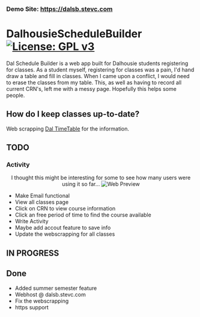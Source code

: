 ### Demo Site: https://dalsb.stevc.com

# DalhousieScheduleBuilder [![License: GPL v3](https://i.loli.net/2019/05/25/5ce94a915b96910155.png)](https://www.gnu.org/licenses/gpl-3.0)
Dal Schedule Builder is a web app built for Dalhousie students registering for classes. As a student myself, registering for classes was a pain, I'd hand draw a table and fill in classes. When I came upon a conflict, I would need to erase the classes from my table. This, as well as  having to record all current CRN's, left me with a messy page. Hopefully this helps some people.

## How do I keep classes up-to-date?
Web scrapping [Dal TimeTable](https://dalonline.dal.ca/PROD/fysktime.P_DisplaySchedule) for the information. 


## TODO

### Activity
<p align="center">
  I thought this might be interesting for some to see how many users were using it so far...
  <img src="https://i.imgur.com/7xmlE04.png" alt="Web Preview"/>
</p>


* Make Email functional
* View all classes page
* Click on CRN to view course information
* Click an free period of time to find the course available
* Write Activity
* Maybe add accout feature to save info
* Update the webscrapping for all classes

## IN PROGRESS



## Done
- Added summer semester feature
- Webhost @ dalsb.stevc.com
- Fix the webscrapping
- https support

